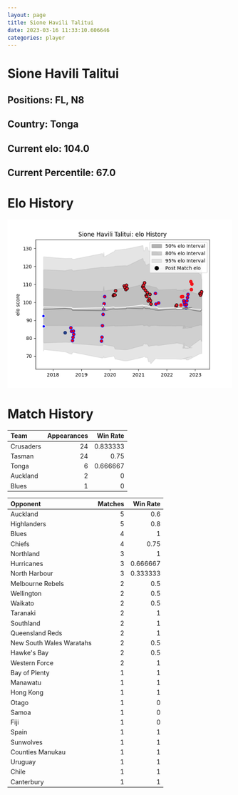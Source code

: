 ```yaml
---  
layout: page  
title: Sione Havili Talitui  
date: 2023-03-16 11:33:10.606646  
categories: player  
---
```

# Sione Havili Talitui

## Positions: FL, N8

## Country: Tonga

## Current elo: 104.0

## Current Percentile: 67.0

# Elo History


![elo history](history_SioneHaviliTalitui.png)
# Match History


| Team      |   Appearances |   Win Rate |
|:----------|--------------:|-----------:|
| Crusaders |            24 |   0.833333 |
| Tasman    |            24 |   0.75     |
| Tonga     |             6 |   0.666667 |
| Auckland  |             2 |   0        |
| Blues     |             1 |   0        |

| Opponent                 |   Matches |   Win Rate |
|:-------------------------|----------:|-----------:|
| Auckland                 |         5 |   0.6      |
| Highlanders              |         5 |   0.8      |
| Blues                    |         4 |   1        |
| Chiefs                   |         4 |   0.75     |
| Northland                |         3 |   1        |
| Hurricanes               |         3 |   0.666667 |
| North Harbour            |         3 |   0.333333 |
| Melbourne Rebels         |         2 |   0.5      |
| Wellington               |         2 |   0.5      |
| Waikato                  |         2 |   0.5      |
| Taranaki                 |         2 |   1        |
| Southland                |         2 |   1        |
| Queensland Reds          |         2 |   1        |
| New South Wales Waratahs |         2 |   0.5      |
| Hawke's Bay              |         2 |   0.5      |
| Western Force            |         2 |   1        |
| Bay of Plenty            |         1 |   1        |
| Manawatu                 |         1 |   1        |
| Hong Kong                |         1 |   1        |
| Otago                    |         1 |   0        |
| Samoa                    |         1 |   0        |
| Fiji                     |         1 |   0        |
| Spain                    |         1 |   1        |
| Sunwolves                |         1 |   1        |
| Counties Manukau         |         1 |   1        |
| Uruguay                  |         1 |   1        |
| Chile                    |         1 |   1        |
| Canterbury               |         1 |   1        |